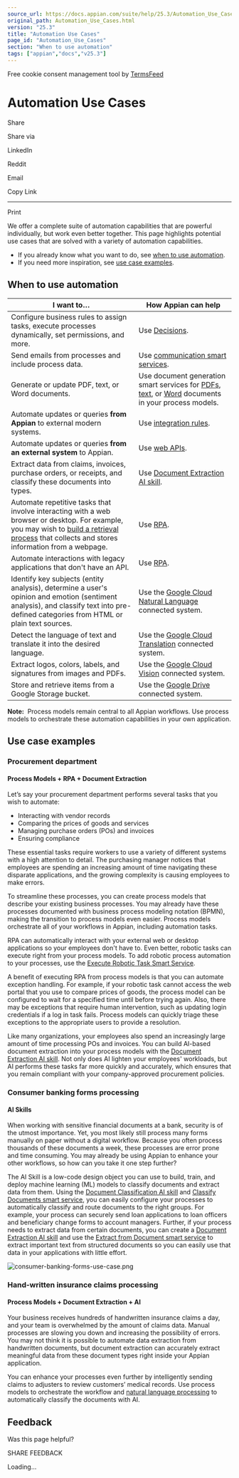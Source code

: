 ```yaml
---
source_url: https://docs.appian.com/suite/help/25.3/Automation_Use_Cases.html
original_path: Automation_Use_Cases.html
version: "25.3"
title: "Automation Use Cases"
page_id: "Automation_Use_Cases"
section: "When to use automation"
tags: ["appian","docs","v25.3"]
---
```



Free cookie consent management tool by [TermsFeed](https://www.termsfeed.com/)

# Automation Use Cases

Share

Share via

LinkedIn

Reddit

Email

Copy Link

* * *

Print

We offer a complete suite of automation capabilities that are powerful individually, but work even better together. This page highlights potential use cases that are solved with a variety of automation capabilities.

-   If you already know what you want to do, see [when to use automation](#when-to-use-automation).
-   If you need more inspiration, see [use case examples](#use-case-examples).

## When to use automation

| I want to… | How Appian can help |
| --- | --- |
| Configure business rules to assign tasks, execute processes dynamically, set permissions, and more. | Use [Decisions](Appian_Decisions.html). |
| Send emails from processes and include process data. | Use [communication smart services](Send_Email_Smart_Service.html). |
| Generate or update PDF, text, or Word documents. | Use document generation smart services for [PDFs](PDF_Doc_From_Template_Smart_Service.html), [text](Text_Doc_From_Template_Smart_Service.html), or [Word](Word_Doc_from_Template_Smart_Service.html) documents in your process models. |
| Automate updates or queries **from Appian** to external modern systems. | Use [integration rules](Create_an_Integration.html). |
| Automate updates or queries **from an external system** to Appian. | Use [web APIs](Designing_Web_APIs.html). |
| Extract data from claims, invoices, purchase orders, or receipts, and classify these documents into types. | Use [Document Extraction AI skill](create-skill-doc-extraction.html). |
| Automate repetitive tasks that involve interacting with a web browser or desktop. For example, you may wish to [build a retrieval process](rpa-9.17/tutorial-retrieval-process.html) that collects and stores information from a webpage. | Use [RPA](rpa-9.17/appian-rpa.html). |
| Automate interactions with legacy applications that don't have an API. | Use [RPA](rpa-9.17/appian-rpa.html). |
| Identify key subjects (entity analysis), determine a user's opinion and emotion (sentiment analysis), and classify text into pre-defined categories from HTML or plain text sources. | Use the [Google Cloud Natural Language](google-cloud-natural-language.html) connected system. |
| Detect the language of text and translate it into the desired language. | Use the [Google Cloud Translation](google-cloud-translate.html) connected system. |
| Extract logos, colors, labels, and signatures from images and PDFs. | Use the [Google Cloud Vision](google-cloud-vision.html) connected system. |
| Store and retrieve items from a Google Storage bucket. | Use the [Google Drive](google-drive-connected-system.html) connected system. |

**Note:**  Process models remain central to all Appian workflows. Use process models to orchestrate these automation capabilities in your own application.

## Use case examples

### Procurement department

#### Process Models + RPA + Document Extraction

Let’s say your procurement department performs several tasks that you wish to automate:

-   Interacting with vendor records
-   Comparing the prices of goods and services
-   Managing purchase orders (POs) and invoices
-   Ensuring compliance

These essential tasks require workers to use a variety of different systems with a high attention to detail. The purchasing manager notices that employees are spending an increasing amount of time navigating these disparate applications, and the growing complexity is causing employees to make errors.

To streamline these processes, you can create process models that describe your existing business processes. You may already have these processes documented with business process modeling notation (BPMN), making the transition to process models even easier. Process models orchestrate all of your workflows in Appian, including automation tasks.

RPA can automatically interact with your external web or desktop applications so your employees don't have to. Even better, robotic tasks can execute right from your process models. To add robotic process automation to your processes, use the [Execute Robotic Task Smart Service](Execute_Robotic_Task.html).

A benefit of executing RPA from process models is that you can automate exception handling. For example, if your robotic task cannot access the web portal that you use to compare prices of goods, the process model can be configured to wait for a specified time until before trying again. Also, there may be exceptions that require human intervention, such as updating login credentials if a log in task fails. Process models can quickly triage these exceptions to the appropriate users to provide a resolution.

Like many organizations, your employees also spend an increasingly large amount of time processing POs and invoices. You can build AI-based document extraction into your process models with the [Document Extraction AI skill](create-skill-doc-extraction.html). Not only does AI lighten your employees' workloads, but AI performs these tasks far more quickly and accurately, which ensures that you remain compliant with your company-approved procurement policies.

### Consumer banking forms processing

#### AI Skills

When working with sensitive financial documents at a bank, security is of the utmost importance. Yet, you most likely still process many forms manually on paper without a digital workflow. Because you often process thousands of these documents a week, these processes are error prone and time consuming. You may already be using Appian to enhance your other workflows, so how can you take it one step further?

The AI Skill is a low-code design object you can use to build, train, and deploy machine learning (ML) models to classify documents and extract data from them. Using the [Document Classification AI skill](create-skill-doc-classify.html) and [Classify Documents smart service](Classify_Documents_Smart_Service.html), you can easily configure your processes to automatically classify and route documents to the right groups. For example, your process can securely send loan applications to loan officers and beneficiary change forms to account managers. Further, if your process needs to extract data from certain documents, you can create a [Document Extraction AI skill](create-skill-doc-extraction.html) and use the [Extract from Document smart service](Extract_from_Document_Smart_Service.html) to extract important text from structured documents so you can easily use that data in your applications with little effort.

![consumer-banking-forms-use-case.png](images/doc_extraction/consumer-banking-forms-use-case.png)

### Hand-written insurance claims processing

#### Process Models + Document Extraction + AI

Your business receives hundreds of handwritten insurance claims a day, and your team is overwhelmed by the amount of claims data. Manual processes are slowing you down and increasing the possibility of errors. You may not think it is possible to automate data extraction from handwritten documents, but document extraction can accurately extract meaningful data from these document types right inside your Appian application.

You can enhance your processes even further by intelligently sending claims to adjusters to review customers’ medical records. Use process models to orchestrate the workflow and [natural language processing](google-cloud-natural-language.html) to automatically classify the documents with AI.

## Feedback

Was this page helpful?

SHARE FEEDBACK

Loading...